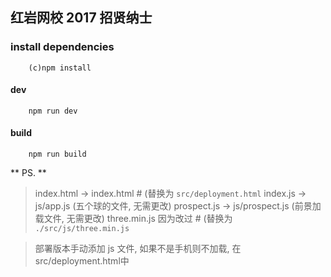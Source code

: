 ##  红岩网校 2017 招贤纳士  

### install dependencies

```
    (c)npm install
```

#### dev

```
    npm run dev
```

#### build

```
    npm run build
```

** PS. **
> index.html -> index.html # (替换为 `src/deployment.html`
> index.js -> js/app.js (五个球的文件, 无需更改)
> prospect.js -> js/prospect.js (前景加载文件, 无需更改)
> three.min.js 因为改过 #  (替换为 `./src/js/three.min.js`

> 部署版本手动添加 js 文件, 如果不是手机则不加载, 在src/deployment.html中
